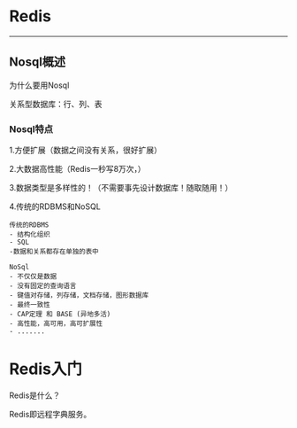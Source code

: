 # Redis

------

## Nosql概述

为什么要用Nosql

 关系型数据库：行、列、表

### Nosql特点

1.方便扩展（数据之间没有关系，很好扩展）

2.大数据高性能（Redis一秒写8万次，）

3.数据类型是多样性的！（不需要事先设计数据库！随取随用！）

4.传统的RDBMS和NoSQL

```
传统的RDBMS
- 结构化组织
- SQL
-数据和关系都存在单独的表中
```

```
NoSql
- 不仅仅是数据
- 没有固定的查询语言
- 键值对存储，列存储，文档存储，图形数据库
- 最终一致性
- CAP定理 和 BASE (异地多活)
- 高性能，高可用，高可扩展性
- .......
```

#  Redis入门

Redis是什么？

Redis即远程字典服务。

